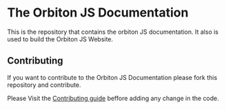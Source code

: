 # The Orbiton JS Documentation
This is the repository that contains the orbiton JS documentation. It also is used to build the Orbiton JS Website.

## Contributing

If you want to contribute to the Orbiton JS Documentation please fork this repository and contribute.

Please Visit the [Contributing guide](./CONTRIBUTING.MD) beffore adding any change in the code.
